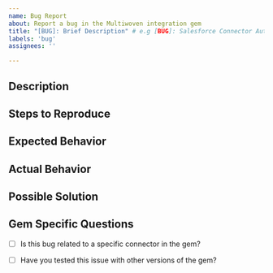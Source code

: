 ```yaml
---
name: Bug Report
about: Report a bug in the Multiwoven integration gem
title: "[BUG]: Brief Description" # e.g [BUG]: Salesforce Connector Authentication Failure
labels: 'bug'
assignees: ''

---
```


## Description
<!-- A clear and concise description of what the bug is e.g Salesforce connector fails to authenticate with valid credentials -->

## Steps to Reproduce
<!-- Steps to reproduce the behavior e.g. 1. Enter Salesforce credentials. 2. Attempt to connect. 3. Observe authentication failure. -->

## Expected Behavior
<!-- A clear and concise description of what you expected to happen e.g. Connector should authenticate successfully and allow data retrieval from Salesforce. -->

## Actual Behavior
<!-- What actually happened e.g. Authentication fails and returns an 'Invalid Credentials' error. -->

## Possible Solution
<!-- Not obligatory, but suggest a fix/reason for the bug e.g. Review and update the authentication module in the Salesforce connector. -->

## Gem Specific Questions
- [ ] Is this bug related to a specific connector in the gem?
- [ ] Have you tested this issue with other versions of the gem?

